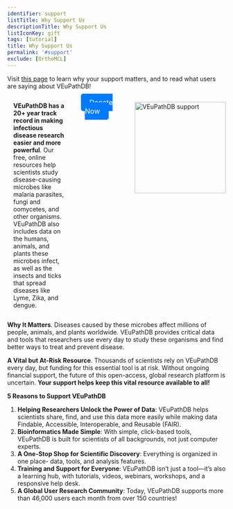 ```yaml
---
identifier: support
listTitle: Why Support Us
descriptionTitle: Why Support Us
listIconKey: gift
tags: [tutorial]
title: Why Support Us
permalink: '#support'
exclude: [OrthoMCL]
---
```

<style>

p.indent {
    margin-left: 3em
}
.survey-link {
    display: block;
    text-align: center;
    margin-top: 5px;
    align-items: center;
}
.survey-link a {
    background-color: #007BFF;
    color: white;
    padding: 10px 20px;
    text-decoration: none;
    border-radius: 5px;
    font-size: 16px;
}
.search-strategies-feature {
    margin: auto;
  }
.container {
  display: flex;
}
#col-1 {
  flex: 1; margin-left: 1em;
}
#col-2 {
  flex: 1; margin-left: 1em;
  align-items: center;
}
#col-3 {
  flex: 1; margin-left: 1em;
}
</style>

Visit <a href="/a/app/static-content/why-support.html">this page</a> to learn why your support matters, and to read what users are saying about VEuPathDB! 

<div class="search-strategies-feature">
  <section class="container">
    <div id="col-1">
      <p><b>VEuPathDB has a 20+ year track record in making infectious disease research easier and more powerful</b>. Our free, online resources help scientists study disease-causing microbes like malaria parasites, fungi and oomycetes, and other organisms. VEuPathDB also includes data on the humans, animals, and plants these microbes infect, as well as the insects and ticks that spread diseases like Lyme, Zika, and dengue.
      </p>
    </div>
    <div id="col-2" class="survey-link">
      <a href="/a/app/static-content/subscriptions.html" target="_blank">Donate Now</a>
    </div>
   <div id="col-3">
      <img style="width: 15em; margin-top: 1em; margin-left: 1em;" src="{{'/assets/images/veupathdb_sub.png' | absolute_url}}" alt="VEuPathDB support"/>
    </div>
 </section>

<p><b>Why It Matters</b>. Diseases caused by these microbes affect millions of people, animals, and plants worldwide. VEuPathDB provides critical data and tools that researchers use every day to study these organisms and find better ways to treat and prevent disease.</p>

<p><b>A Vital but At-Risk Resource</b>. Thousands of scientists rely on VEuPathDB every day, but funding for this essential tool is at risk. Without ongoing financial support, the future of this open-access, global research platform is uncertain. <b>Your support helps keep this vital resource available to all!</b></p>

<p><b>5 Reasons to Support VEuPathDB</b> 
<ol>
 <li><b>Helping Researchers Unlock the Power of Data</b>: VEuPathDB helps scientists share, find, and use this data more easily while making data Findable, Accessible, Interoperable, and Reusable (FAIR).</li>
 <li><b>Bioinformatics Made Simple</b>: With simple, click-based tools, VEuPathDB is built for scientists of all backgrounds, not just computer experts.</li>
 <li><b>A One-Stop Shop for Scientific Discovery</b>: Everything is organized in one place- data, tools, and analysis features.</li>
 <li><b>Training and Support for Everyone</b>: VEuPathDB isn’t just a tool—it’s also a learning hub, with tutorials, videos, webinars, workshops, and a responsive help desk.</li>
 <li><b>A Global User Research Community</b>: Today, VEuPathDB supports more than 46,000 users each month from over 150 countries!</li>
</ol></p>

 




   
